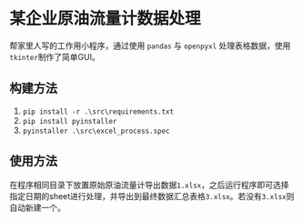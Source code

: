 # 某企业原油流量计数据处理
帮家里人写的工作用小程序，通过使用 `pandas` 与 `openpyxl` 处理表格数据，使用`tkinter`制作了简单GUI。

## 构建方法
1. `pip install -r .\src\requirements.txt`
2. `pip install pyinstaller`
3. `pyinstaller .\src\excel_process.spec`

## 使用方法
在程序相同目录下放置原始原油流量计导出数据`1.xlsx`，之后运行程序即可选择指定日期的sheet进行处理，并导出到最终数据汇总表格`3.xlsx`。若没有`3.xlsx`则自动新建一个。
